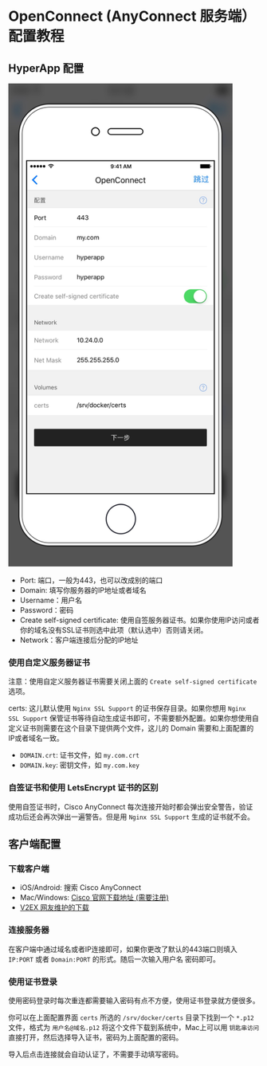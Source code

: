 # OpenConnect (AnyConnect 服务端）配置教程


## HyperApp 配置

<img src="../images/ocserv.jpg" width="450" />

* Port: 端口，一般为443，也可以改成别的端口
* Domain: 填写你服务器的IP地址或者域名
* Username：用户名
* Password：密码
* Create self-signed certificate: 使用自签服务器证书。如果你使用IP访问或者你的域名没有SSL证书则选中此项（默认选中）否则请关闭。
* Network：客户端连接后分配的IP地址

### 使用自定义服务器证书

注意：使用自定义服务器证书需要关闭上面的 `Create self-signed certificate` 选项。

certs: 这儿默认使用 `Nginx SSL Support` 的证书保存目录。如果你想用 `Nginx SSL Support` 保管证书等待自动生成证书即可，不需要额外配置。如果你想使用自定义证书则需要在这个目录下提供两个文件，这儿的 Domain 需要和上面配置的 IP或者域名一致。

* `DOMAIN.crt`: 证书文件，如 `my.com.crt`
* `DOMAIN.key`: 密钥文件，如 `my.com.key`

### 自签证书和使用 LetsEncrypt 证书的区别

使用自签证书时，Cisco AnyConnect 每次连接开始时都会弹出安全警告，验证成功后还会再次弹出一遍警告。但是用 `Nginx SSL Support` 生成的证书就不会。


## 客户端配置

### 下载客户端

* iOS/Android: 搜索 Cisco AnyConnect
* Mac/Windows: [Cisco 官网下载地址 (需要注册)](http://www.cisco.com/c/en/us/support/security/anyconnect-secure-mobility-client/tsd-products-support-series-home.html)
* [V2EX 网友维护的下载](https://dl.xxshe.com/)

### 连接服务器

在客户端中通过域名或者IP连接即可，如果你更改了默认的443端口则填入 `IP:PORT` 或者 `Domain:PORT` 的形式。随后一次输入用户名 密码即可。

### 使用证书登录

使用密码登录时每次重连都需要输入密码有点不方便，使用证书登录就方便很多。

你可以在上面配置界面 `certs` 所选的 `/srv/docker/certs` 目录下找到一个 `*.p12` 文件，格式为 `用户名@域名.p12` 将这个文件下载到系统中，Mac上可以用 `钥匙串访问` 直接打开，然后选择导入证书，密码为上面配置的密码。

导入后点击连接就会自动认证了，不需要手动填写密码。


